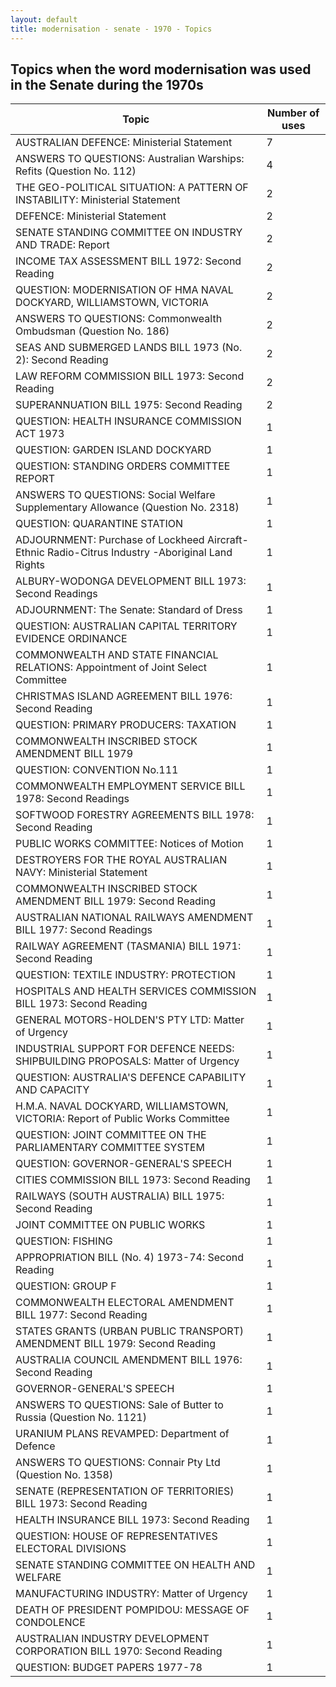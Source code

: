 ```yaml
---
layout: default
title: modernisation - senate - 1970 - Topics
---
```

## Topics when the word **modernisation** was used in the Senate during the 1970s

| Topic | Number of uses |
|--------------|----------------|
|AUSTRALIAN DEFENCE: Ministerial Statement|7|
|ANSWERS TO QUESTIONS: Australian Warships: Refits (Question No. 112)|4|
|THE GEO-POLITICAL SITUATION: A PATTERN OF INSTABILITY: Ministerial Statement|2|
|DEFENCE: Ministerial Statement|2|
|SENATE STANDING COMMITTEE ON INDUSTRY AND TRADE: Report|2|
|INCOME TAX ASSESSMENT BILL 1972: Second Reading|2|
|QUESTION: MODERNISATION OF HMA NAVAL DOCKYARD, WILLIAMSTOWN, VICTORIA|2|
|ANSWERS TO QUESTIONS: Commonwealth Ombudsman (Question No. 186)|2|
|SEAS AND SUBMERGED LANDS BILL 1973 (No. 2): Second Reading|2|
|LAW REFORM COMMISSION BILL 1973: Second Reading|2|
|SUPERANNUATION BILL 1975: Second Reading|2|
|QUESTION: HEALTH INSURANCE COMMISSION ACT 1973|1|
|QUESTION: GARDEN ISLAND DOCKYARD|1|
|QUESTION: STANDING ORDERS COMMITTEE REPORT|1|
|ANSWERS TO QUESTIONS: Social Welfare Supplementary Allowance (Question No. 2318)|1|
|QUESTION: QUARANTINE STATION|1|
|ADJOURNMENT: Purchase of Lockheed Aircraft-Ethnic Radio-Citrus Industry -Aboriginal Land Rights|1|
|ALBURY-WODONGA DEVELOPMENT BILL 1973: Second Readings|1|
|ADJOURNMENT: The Senate: Standard of Dress|1|
|QUESTION: AUSTRALIAN CAPITAL TERRITORY EVIDENCE ORDINANCE|1|
|COMMONWEALTH AND STATE FINANCIAL RELATIONS: Appointment of Joint Select Committee|1|
|CHRISTMAS ISLAND AGREEMENT BILL 1976: Second Reading|1|
|QUESTION: PRIMARY PRODUCERS: TAXATION|1|
|COMMONWEALTH INSCRIBED STOCK AMENDMENT BILL 1979|1|
|QUESTION: CONVENTION No.111|1|
|COMMONWEALTH EMPLOYMENT SERVICE BILL 1978: Second Readings|1|
|SOFTWOOD FORESTRY AGREEMENTS BILL 1978: Second Reading|1|
|PUBLIC WORKS COMMITTEE: Notices of Motion|1|
|DESTROYERS FOR THE ROYAL AUSTRALIAN NAVY: Ministerial Statement|1|
|COMMONWEALTH INSCRIBED STOCK AMENDMENT BILL 1979: Second Reading|1|
|AUSTRALIAN NATIONAL RAILWAYS AMENDMENT BILL 1977: Second Readings|1|
|RAILWAY AGREEMENT (TASMANIA) BILL 1971: Second Reading|1|
|QUESTION: TEXTILE INDUSTRY: PROTECTION|1|
|HOSPITALS AND HEALTH SERVICES COMMISSION BILL 1973: Second Reading|1|
|GENERAL MOTORS-HOLDEN'S PTY LTD: Matter of Urgency|1|
|INDUSTRIAL SUPPORT FOR DEFENCE NEEDS: SHIPBUILDING PROPOSALS: Matter of Urgency|1|
|QUESTION: AUSTRALIA'S DEFENCE CAPABILITY AND CAPACITY|1|
|H.M.A. NAVAL DOCKYARD, WILLIAMSTOWN, VICTORIA: Report of Public Works Committee|1|
|QUESTION: JOINT COMMITTEE ON THE PARLIAMENTARY COMMITTEE SYSTEM|1|
|QUESTION: GOVERNOR-GENERAL'S SPEECH|1|
|CITIES COMMISSION BILL 1973: Second Reading|1|
|RAILWAYS (SOUTH AUSTRALIA) BILL 1975: Second Reading|1|
|JOINT COMMITTEE ON PUBLIC WORKS|1|
|QUESTION: FISHING|1|
|APPROPRIATION BILL (No. 4) 1973-74: Second Reading|1|
|QUESTION: GROUP F|1|
|COMMONWEALTH ELECTORAL AMENDMENT BILL 1977: Second Reading|1|
|STATES GRANTS (URBAN PUBLIC TRANSPORT) AMENDMENT BILL 1979: Second Reading|1|
|AUSTRALIA COUNCIL AMENDMENT BILL 1976: Second Reading|1|
|GOVERNOR-GENERAL'S SPEECH|1|
|ANSWERS TO QUESTIONS: Sale of Butter to Russia (Question No. 1121)|1|
|URANIUM PLANS REVAMPED: Department of Defence|1|
|ANSWERS TO QUESTIONS: Connair Pty Ltd (Question No. 1358)|1|
|SENATE (REPRESENTATION OF TERRITORIES) BILL 1973: Second Reading|1|
|HEALTH INSURANCE BILL 1973: Second Reading|1|
|QUESTION: HOUSE OF REPRESENTATIVES ELECTORAL DIVISIONS|1|
|SENATE STANDING COMMITTEE ON HEALTH AND WELFARE|1|
|MANUFACTURING INDUSTRY: Matter of Urgency|1|
|DEATH OF PRESIDENT POMPIDOU: MESSAGE OF CONDOLENCE|1|
|AUSTRALIAN INDUSTRY DEVELOPMENT CORPORATION BILL 1970: Second Reading|1|
|QUESTION: BUDGET PAPERS 1977-78|1|
